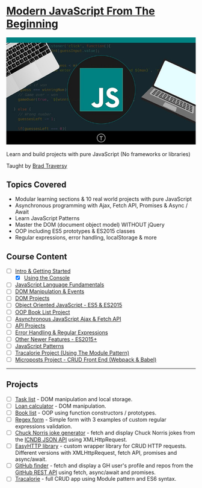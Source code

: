 # [Modern JavaScript From The Beginning](https://www.udemy.com/modern-javascript-from-the-beginning/)

![Image](./01%20Intro%20%20Getting%20Started/Modern-JavaScript-From-The-Beginning.jpg)

Learn and build projects with pure JavaScript (No frameworks or libraries)

Taught by [Brad Traversy](https://www.traversymedia.com/)

## Topics Covered

- Modular learning sections & 10 real world projects with pure JavaScript
- Asynchronous programming with Ajax, Fetch API, Promises & Async / Await
- Learn JavaScript Patterns
- Master the DOM (document object model) WITHOUT jQuery
- OOP including ES5 prototypes & ES2015 classes
- Regular expressions, error handling, localStorage & more

## Course Content

- [ ] [Intro & Getting Started]()
  - [x] [Using the Console](./02%20JavaScript%20Language%20Fundamentals/2_1_project_files/js_sandbox/index.html)
- [ ] [JavaScript Language Fundamentals]()
- [ ] [DOM Manipulation & Events]()
- [ ] [DOM Projects]()
- [ ] [Object Oriented JavaScript - ES5 & ES2015]()
- [ ] [OOP Book List Project]()
- [ ] [Asynchronous JavaScript Ajax & Fetch API]()
- [ ] [API Projects]()
- [ ] [Error Handling & Regular Expressions]()
- [ ] [Other Newer Features - ES2015+]()
- [ ] [JavaScript Patterns]()
- [ ] [Tracalorie Project (Using The Module Pattern)]()
- [ ] [Microposts Project - CRUD Front End (Webpack & Babel)]()

---

## Projects

- [ ] [Task list]() - DOM manipulation and local storage.
- [ ] [Loan calculator]() - DOM manipulation.
- [ ] [Book list]() - OOP using function constructors / prototypes.
- [ ] [Regex form]() - Simple form with 3 examples of custom regular expressions validation.
- [ ] [Chuck Norris joke generator]() - fetch and display Chuck Norris jokes from the [ICNDB JSON API]() using XMLHttpRequest.
- [ ] [EasyHTTP library]() - custom wrapper library for CRUD HTTP requests. Different versions with XMLHttpRequest, fetch API, promises and async/await.
- [ ] [GitHub finder]() - fetch and display a GH user's profile and repos from the [GitHub REST API]() using fetch, async/await and promises.
- [ ] [Tracalorie]() - full CRUD app using Module pattern and ES6 syntax.
